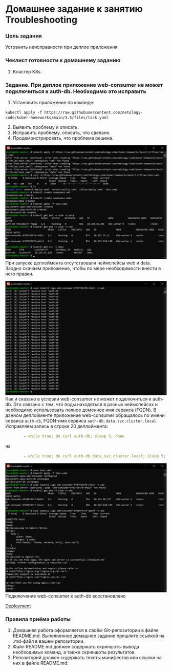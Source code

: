 # Домашнее задание к занятию Troubleshooting

### Цель задания

Устранить неисправности при деплое приложения.

### Чеклист готовности к домашнему заданию

1. Кластер K8s.

### Задание. При деплое приложение web-consumer не может подключиться к auth-db. Необходимо это исправить

1. Установить приложение по команде:
```shell
kubectl apply -f https://raw.githubusercontent.com/netology-code/kuber-homeworks/main/3.5/files/task.yaml
```
2. Выявить проблему и описать.
3. Исправить проблему, описать, что сделано.
4. Продемонстрировать, что проблема решена.

![](src/01.png)
При запуске деплоймента отсутствовали неймспейсы web и data. Заодно скачаем приложение, чтобы по мере необходимости 
внести в него правки.

![](src/02.png)
Как и сказано в условии web-consumer не может подключиться к auth-db. Это связано с тем, что поды находяться в 
разных неймспейсах и необходимо использовать полное доменное имя сервиcа (FQDN). В данном деплойменте приложение 
web-consumer обращалось по имени сервиса ```auth-db```, FQDN-имя сервиса ```auth-db.data.svc.cluster.local```.
Исправляем запись в строке 20 деплоймента:
```yaml
        - while true; do curl auth-db; sleep 5; done
```
на
```yaml
        - while true; do curl auth-db.data.svc.cluster.local; sleep 5; done
```
![](src/03.png)
Подключение web-consumer к auth-db восстановлено 

[Deployment](./src/task.yaml)


### Правила приёма работы

1. Домашняя работа оформляется в своём Git-репозитории в файле README.md. Выполненное домашнее задание пришлите ссылкой на .md-файл в вашем репозитории.
2. Файл README.md должен содержать скриншоты вывода необходимых команд, а также скриншоты результатов.
3. Репозиторий должен содержать тексты манифестов или ссылки на них в файле README.md.
